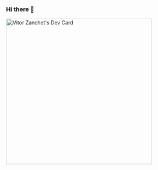 ### Hi there 👋

<!--
**Vitor-Augusto07/Vitor-Augusto07** is a ✨ _special_ ✨ repository because its `README.md` (this file) appears on your GitHub profile.

Here are some ideas to get you started:

- 🔭 I’m currently working on ...
- 🌱 I’m currently learning ...
- 👯 I’m looking to collaborate on ...
- 🤔 I’m looking for help with ...
- 💬 Ask me about ...
- 📫 How to reach me: ...
- 😄 Pronouns: ...
- ⚡ Fun fact: ...
-->
<a href="https://app.daily.dev/Vitor-Zanchet"><img src="https://api.daily.dev/devcards/a10e3c46c6b345a78fb49b3202590ce4.png?r=82b" width="400" alt="Vitor Zanchet's Dev Card"/></a>
